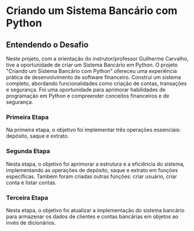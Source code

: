 # Criando um Sistema Bancário com Python

## Entendendo o Desafio
Neste projeto, com a orientação do instrutor/professor Guilherme Carvalho, tive a oportunidade de criar um Sistema Bancário em Python. 
O projeto "Criando um Sistema Bancário com Python" ofereceu uma experiência prática de desenvolvimento de software financeiro. 
Construí um sistema completo, abordando funcionalidades como criação de contas, transações e segurança. 
Foi uma oportunidade para aprimorar habilidades de programação em Python e compreender conceitos financeiros e de segurança.

### Primeira Etapa
Na primeira etapa, o objetivo foi implementar três operações essenciais: depósito, saque e extrato.

### Segunda Etapa
Nesta etapa, o objetivo foi aprimorar a estrutura e a eficiência do sistema, implementando as operações de depósito, saque e extrato em funções específicas. Também foram criadas outras funções: criar usuário, criar conta e listar contas. 

### Terceira Etapa
Nesta etapa, o objetivo foi atualizar a implementação do sistema bancário para armazenar os dados de clientes e contas bancárias em objetos ao invés de dicionários.

